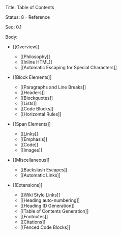 Title:  Table of Contents

Status: 8 - Reference

Seq:    0.1

Body: 

* [[Overview]]
	* [[Philosophy]]
	* [[Inline HTML]]
	* [[Automatic Escaping for Special Characters]]

* [[Block Elements]]
	* [[Paragraphs and Line Breaks]]
	* [[Headers]]
	* [[Blockquotes]]
	* [[Lists]]
	* [[Code Blocks]]
	* [[Horizontal Rules]]

* [[Span Elements]]
	* [[Links]]
	* [[Emphasis]]
	* [[Code]]
	* [[Images]]

* [[Miscellaneous]]
	* [[Backslash Escapes]]
	* [[Automatic Links]]

* [[Extensions]]
	* [[Wiki Style Links]]
	* [[Heading auto-numbering]]
	* [[Heading ID Generation]]
	* [[Table of Contents Generation]]
	* [[Footnotes]]
	* [[Citations]]
	* [[Fenced Code Blocks]]

